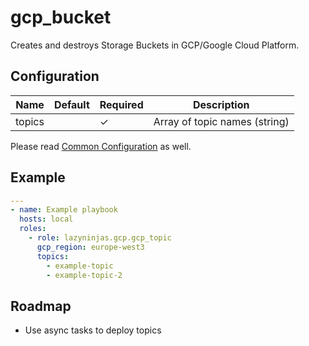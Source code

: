 # gcp_bucket

Creates and destroys Storage Buckets in GCP/Google Cloud Platform.

## Configuration

| Name    | Default | Required | Description                   |
|---------|---------|----------|-------------------------------|
| topics  |         | ✓        | Array of topic names (string) |


Please read [Common Configuration](../../README.md#common-configuration) as well.

## Example

```YAML
---
- name: Example playbook
  hosts: local
  roles:
    - role: lazyninjas.gcp.gcp_topic
      gcp_region: europe-west3
      topics:
        - example-topic
        - example-topic-2
```

## Roadmap

* Use async tasks to deploy topics
